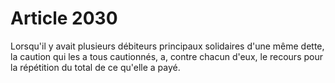 # Article 2030

Lorsqu'il y avait plusieurs débiteurs principaux solidaires d'une même dette, la caution qui les a tous cautionnés, a, contre chacun d'eux, le recours pour la répétition du total de ce qu'elle a payé.
